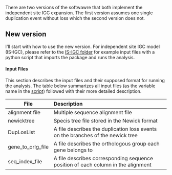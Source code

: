 There are two versions of the softwawre that both implement the independent site IGC expansion.
The first version assumes one single duplication event without loss which the second version does not.

## New version

I'll start with how to use the new version.  For independent site IGC model (IS-IGC), please refer to the [IS-IGC folder](/IS_IGC) for example input files with a python script that imports the package and runs the analysis.

#### Input Files
This section describes the input files and their supposed format for running the analysis.The table below summarizes all input files (as the variable name in the [script](/IS_IGC/Run_IS_IGC.py)) followed with their more detailed description.

| File | Description |
|-------------|:-------|
| alignment file | Multiple sequence alignment file |
| newicktree | Specis tree file stored in the Newick format |
| DupLosList| A file describes the duplication loss events on the branches of the newick tree |
| gene_to_orlg_file | A file describes the orthologous group each gene belongs to |
| seq_index_file | A file describes corresponding sequence position of each column in the alignment |
